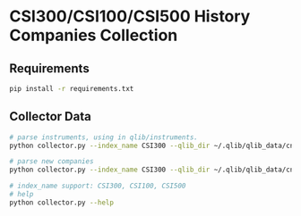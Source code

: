 # CSI300/CSI100/CSI500 History Companies Collection

## Requirements

```bash
pip install -r requirements.txt
```

## Collector Data

```bash
# parse instruments, using in qlib/instruments.
python collector.py --index_name CSI300 --qlib_dir ~/.qlib/qlib_data/cn_1d --method parse_instruments

# parse new companies
python collector.py --index_name CSI300 --qlib_dir ~/.qlib/qlib_data/cn_1d --method save_new_companies

# index_name support: CSI300, CSI100, CSI500
# help
python collector.py --help
```

